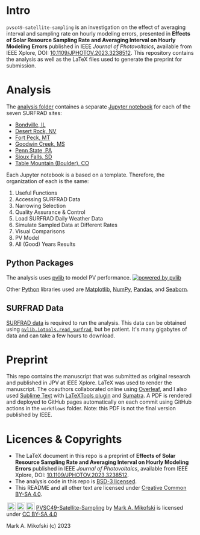 # Intro
`pvsc49-satellite-sampling` is an investigation on the effect of averaging interval and sampling rate on hourly modeling errors, presented in **Effects of Solar Resource Sampling Rate and Averaging Interval on Hourly Modeling Errors** published in IEEE _Journal of Photovoltaics_, available from IEEE Xplore, DOI: [10.1109/JPHOTOV.2023.3238512](https://doi.org/10.1109/JPHOTOV.2023.3238512). This repository contains the analysis as well as the LaTeX files used to generate the preprint for submission.

# Analysis
The [analysis folder](https://github.com/mikofski/pvsc49-satellite-sampling/blob/main/analysis/) containes a separate [Jupyter notebook](https://jupyter.org/) for each of the seven SURFRAD sites:
* [Bondville, IL](https://github.com/mikofski/pvsc49-satellite-sampling/blob/main/analysis/instantaneous_weather-SURFRAD-bon.ipynb)
* [Desert Rock, NV](https://github.com/mikofski/pvsc49-satellite-sampling/blob/main/analysis/instantaneous_weather-SURFRAD-dra.ipynb)
* [Fort Peck, MT](https://github.com/mikofski/pvsc49-satellite-sampling/blob/main/analysis/instantaneous_weather-SURFRAD-fpk.ipynb)
* [Goodwin Creek, MS](https://github.com/mikofski/pvsc49-satellite-sampling/blob/main/analysis/instantaneous_weather-SURFRAD-gwn.ipynb)
* [Penn State, PA](https://github.com/mikofski/pvsc49-satellite-sampling/blob/main/analysis/instantaneous_weather-SURFRAD-psu.ipynb)
* [Sioux Falls, SD](https://github.com/mikofski/pvsc49-satellite-sampling/blob/main/analysis/instantaneous_weather-SURFRAD-sxf.ipynb)
* [Table Mountain (Boulder), CO](https://github.com/mikofski/pvsc49-satellite-sampling/blob/main/analysis/instantaneous_weather-SURFRAD-tbl.ipynb)

Each Jupyter notebook is a based on a template. Therefore, the organization of each is the same:
1. Useful Functions
2. Accessing SURFRAD Data
3. Narrowing Selection
4. Quality Assurance & Control
5. Load SURFRAD Daily Weather Data
6. Simulate Sampled Data at Different Rates
7. Visual Comparisons
8. PV Model
9. All (Good) Years Results

## Python Packages
The analysis uses [pvlib](https://pvlib-python.readthedocs.io/en/stable/) to model PV performance.
[![powered by pvlib](https://pvlib-python.readthedocs.io/en/stable/_images/pvlib_powered_logo_horiz.png)](https://pvlib-python.readthedocs.io/en/stable/)

Other [Python](https://www.python.org/) libraries used are [Matplotlib](https://matplotlib.org/), [NumPy](https://numpy.org/), [Pandas](https://pandas.pydata.org/), and [Seaborn](https://seaborn.pydata.org/).

## SURFRAD Data
[SURFRAD data](https://gml.noaa.gov/grad/surfrad/) is required to run the analysis. This data can be obtained using [`pvlib.iotools.read_surfrad`](https://pvlib-python.readthedocs.io/en/stable/reference/generated/pvlib.iotools.read_surfrad.html), but be patient. It's many gigabytes of data and can take a few hours to download.

# Preprint
This repo contains the manuscript that was submitted as original research and published in JPV at IEEE Xplore. LaTeX was used to render the manuscript. The coauthors collaborated online using [Overleaf](https://www.overleaf.com/), and I also used [Sublime Text](https://www.sublimetext.com/) with [LaTeXTools plugin](https://latextools.readthedocs.io/en/latest/) and [Sumatra](https://www.sumatrapdfreader.org/free-pdf-reader). A PDF is rendered and deployed to GitHub pages automatically on each commit using GitHub actions in the `workflows` folder. Note: this PDF is not the final version published by IEEE.

# Licences & Copyrights
* The LaTeX document in this repo is a preprint of **Effects of Solar Resource Sampling Rate and Averaging Interval on Hourly Modeling Errors** published in IEEE _Journal of Photovoltaics_, available from IEEE Xplore, DOI: [10.1109/JPHOTOV.2023.3238512](https://doi.org/10.1109/JPHOTOV.2023.3238512).
* The analysis code in this repo is [BSD-3 licensed](https://github.com/mikofski/pvsc49-satellite-sampling/blob/main/LICENSE).
* This README and all other text are licensed under [Creative Common BY-SA 4.0](http://creativecommons.org/licenses/by-sa/4.0/).

<p xmlns:cc="http://creativecommons.org/ns#" xmlns:dct="http://purl.org/dc/terms/">
<a href="http://creativecommons.org/licenses/by-sa/4.0/?ref=chooser-v1" target="_blank" rel="license noopener noreferrer" style="display:inline-block;">
<img style="height:22px!important;margin-left:3px;vertical-align:text-bottom;" src="https://mirrors.creativecommons.org/presskit/icons/cc.svg?ref=chooser-v1"><img style="height:22px!important;margin-left:3px;vertical-align:text-bottom;" src="https://mirrors.creativecommons.org/presskit/icons/by.svg?ref=chooser-v1"><img style="height:22px!important;margin-left:3px;vertical-align:text-bottom;" src="https://mirrors.creativecommons.org/presskit/icons/sa.svg?ref=chooser-v1"></a>
<a property="dct:title" rel="cc:attributionURL" href="https://github.com/mikofski/pvsc49-satellite-sampling">PVSC49-Satellite-Sampling</a> by <a rel="cc:attributionURL dct:creator" property="cc:attributionName" href="https://mikofski.github.io/">Mark A. Mikofski</a> is licensed under <a href="http://creativecommons.org/licenses/by-sa/4.0/?ref=chooser-v1" target="_blank" rel="license noopener noreferrer" style="display:inline-block;">CC BY-SA 4.0</a>

Mark A. Mikofski (c) 2023
